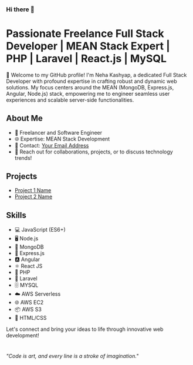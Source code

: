 ### Hi there 👋

<!--
**neha-kashyap-dev/neha-kashyap-dev** is a ✨ _special_ ✨ repository because its `README.md` (this file) appears on your GitHub profile. 
!-->

# Passionate Freelance Full Stack Developer | MEAN Stack Expert | PHP | Laravel | React.js | MySQL

👋 Welcome to my GitHub profile! I'm Neha Kashyap, a dedicated Full Stack Developer with profound expertise in crafting robust and dynamic web solutions. My focus centers around the MEAN (MongoDB, Express.js, Angular, Node.js) stack, empowering me to engineer seamless user experiences and scalable server-side functionalities.

## About Me

- 💼 Freelancer and Software Engineer
- 🌐 Expertise: MEAN Stack Development
- 📩 Contact: [Your Email Address](mailto:k.nehait@gmail.com)
- 💬 Reach out for collaborations, projects, or to discuss technology trends!

## Projects

- [Project 1 Name](link-to-project-1)
- [Project 2 Name](link-to-project-2)

## Skills

- 💻 JavaScript (ES6+)
- 🖥️ Node.js
- 🍃 MongoDB
- 🚀 Express.js
- 🅰️ Angular
- ⚛️ React JS
- 🐘 PHP
- 🌟 Laravel
- 🗄️ MYSQL
- ☁️ AWS Serverless
- 🌐 AWS EC2
- 📦 AWS S3
- 🎨 HTML/CSS

Let's connect and bring your ideas to life through innovative web development!

#

*"Code is art, and every line is a stroke of imagination."*

